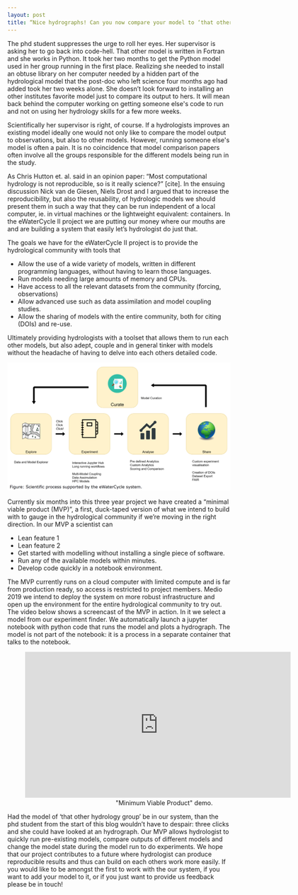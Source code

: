 ```yaml
---
layout: post
title: “Nice hydrographs! Can you now compare your model to ‘that other hydrology groups model?”
---
```


The phd student suppresses the urge to roll her eyes. Her supervisor is asking her to go back into code-hell. That other model is written in Fortran and she 
works in Python. It took her two months to get the Python model used in her group running in the first place. Realizing she needed to install an obtuse 
library on her computer needed by a hidden part of the hydrological model that the post-doc who left science four months ago had added took her two weeks 
alone. She doesn’t look forward to installing an other institutes favorite model just to compare its output to hers. It will mean back behind the computer 
working on getting someone else's code to run and not on using her hydrology skills for a few more weeks.

Scientifically her supervisor is right, of course. If a hydrologists improves an existing model ideally one would not only like to compare the model output to 
observations, but also to other models. However, running someone else's model is often a pain. It is no coincidence that model comparison papers often involve 
all the groups responsible for the different models being run in the study.

As Chris Hutton et. al. said in an opinion paper: “Most computational hydrology is not reproducible, so is it really science?” [cite]. In the ensuing 
discussion Nick van de Giesen, Niels Drost and I argued that to increase the reproducibility, but also the reusability, of hydrologic models we should present 
them in such a way that they can be run independent of a local computer, ie. in virtual machines or the lightweight equivalent: containers. In the eWaterCycle 
II project we are putting our money where our mouths are and are building a system that easily let’s hydrologist do just that.

The goals we have for the eWaterCycle II project is to provide the hydrological community with tools that
* Allow the use of a wide variety of models, written in different programming languages, without having to learn those languages.
* Run models needing large amounts of memory and CPUs.
* Have access to all the relevant datasets from the community (forcing, observations)
* Allow advanced use such as data assimilation and model coupling studies.
* Allow the sharing of models with the entire community, both for citing (DOIs) and re-use.

Ultimately providing hydrologists with a toolset that allows them to run each other models, but also adept, couple and in general tinker with models without 
the headache of having to delve into each others detailed code.

![MVP design picture](/assets/ewa-design.png)

Currently six months into this three year project we have created a “minimal viable product (MVP)”, a first, duck-taped version of what we intend to build 
with to gauge in the hydrological community if we’re moving in the right direction. In our MVP a scientist can
* Lean feature 1
* Lean feature 2
* Get started with modelling without installing a single piece of software.
* Run any of the available models within minutes.
* Develop code quickly in a notebook environment.

The MVP currently runs on a cloud computer with limited compute and is far from production ready, so access is restricted to project members. Medio 2019 we 
intend to deploy the system on more robust infrastructure and open up the environment for the entire hydrological community to try out. The video below shows 
a screencast of the MVP in action. In it we select a model from our experiment finder. We automatically launch a jupyter notebook with python code that runs 
the model and plots a hydrograph. The model is not part of the notebook: it is a process in a separate container that talks to the notebook.

<figure>
<iframe width="600" height="330" src="https://www.youtube.com/embed/XtLkBb-R9B4" frameborder="0" allowfullscreen></iframe>
<figcaption style="text-align:right">"Minimum Viable Product" demo.</figcaption>
</figure>

Had the model of ‘that other hydrology group’ be in our system, than the phd student from the start of this blog wouldn’t have to despair: three clicks and 
she could have looked at an hydrograph. Our MVP allows hydrologist to quickly run pre-existing models, compare outputs of different models and change the 
model state during the model run to do experiments. We hope that our project contributes to a future where hydrologist can produce reproducible results and 
thus can build on each others work more easily. If you would like to be amongst the first to work with the our system, if you want to add your model to it, or 
if you just want to provide us feedback please be in touch!

